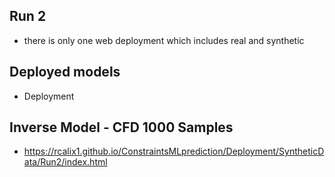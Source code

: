 ## Run 2

* there is only one web deployment which includes real and synthetic

## Deployed models

* Deployment

## Inverse Model - CFD 1000 Samples

* https://rcalix1.github.io/ConstraintsMLprediction/Deployment/SyntheticData/Run2/index.html




